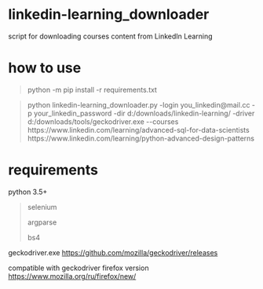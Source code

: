 # linkedin-learning_downloader
script for downloading courses content from LinkedIn Learning

# how to use
<blockquote>python -m pip install -r requirements.txt</blockquote>

<blockquote>python linkedin-learning_downloader.py -login you_linkedin@mail.cc -p your_linkedin_password -dir d:/downloads/linkedin-learning/ -driver d:/downloads/tools/geckodriver.exe --courses https://www.linkedin.com/learning/advanced-sql-for-data-scientists https://www.linkedin.com/learning/python-advanced-design-patterns</blockquote>

# requirements
python 3.5+

<blockquote>
selenium

argparse

bs4
</blockquote>

geckodriver.exe https://github.com/mozilla/geckodriver/releases

compatible with geckodriver firefox version https://www.mozilla.org/ru/firefox/new/

